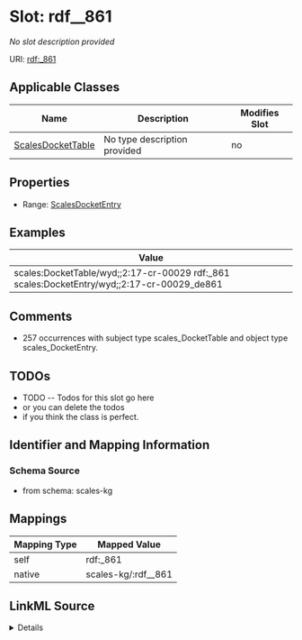 

# Slot: rdf__861


_No slot description provided_





URI: [rdf:_861](http://www.w3.org/1999/02/22-rdf-syntax-ns#_861)



<!-- no inheritance hierarchy -->





## Applicable Classes

| Name | Description | Modifies Slot |
| --- | --- | --- |
| [ScalesDocketTable](../classes/ScalesDocketTable.md) | No type description provided |  no  |







## Properties

* Range: [ScalesDocketEntry](../classes/ScalesDocketEntry.md)






## Examples

| Value |
| --- |
| scales:DocketTable/wyd;;2:17-cr-00029 rdf:_861 scales:DocketEntry/wyd;;2:17-cr-00029_de861 |

## Comments

* 257 occurrences with subject type scales_DocketTable and object type scales_DocketEntry.

## TODOs

* TODO -- Todos for this slot go here
* or you can delete the todos
* if you think the class is perfect.

## Identifier and Mapping Information







### Schema Source


* from schema: scales-kg




## Mappings

| Mapping Type | Mapped Value |
| ---  | ---  |
| self | rdf:_861 |
| native | scales-kg/:rdf__861 |




## LinkML Source

<details>
```yaml
name: rdf__861
description: No slot description provided
todos:
- TODO -- Todos for this slot go here
- or you can delete the todos
- if you think the class is perfect.
comments:
- 257 occurrences with subject type scales_DocketTable and object type scales_DocketEntry.
examples:
- value: scales:DocketTable/wyd;;2:17-cr-00029 rdf:_861 scales:DocketEntry/wyd;;2:17-cr-00029_de861
from_schema: scales-kg
rank: 1000
slot_uri: rdf:_861
alias: rdf__861
domain_of:
- scales_DocketTable
range: scales_DocketEntry

```
</details>